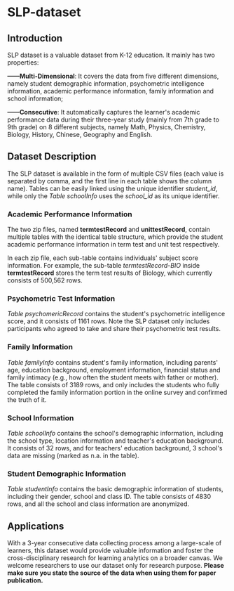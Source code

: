 # SLP-dataset

## Introduction

SLP dataset is a valuable dataset from K-12 education. It mainly has two properties:

**——Multi-Dimensional**: It covers the data from five different dimensions, namely student demographic information, psychometric intelligence information, academic performance information, family information and school information;

**——Consecutive**: It automatically captures the learner's academic performance data during their three-year study (mainly from 7th grade to 9th grade) on 8 different subjects, namely Math, Physics, Chemistry, Biology, History, Chinese, Geography and English.

## Dataset Description

The SLP dataset is available in the form of multiple CSV files (each value is separated by comma, and the first line in each table shows the column name). Tables can be easily linked using the unique identifier *student_id*, while only the *Table schoolInfo* uses the *school_id* as its unique identifier.

### Academic Performance Information
The two zip files, named **termtestRecord** and **unittestRecord**, contain multiple tables with the identical table structure, which provide the student academic performance information in term test and unit test respectively. 

In each zip file, each sub-table contains individuals' subject score information. For example, the sub-table *termtestRecord-BIO* inside **termtestRecord** stores the term test results of Biology, which currently consists of 500,562 rows.

### Psychometric Test Information
*Table psychomericRecord* contains the student's psychometric intelligence score, and it consists of 1161 rows. Note the SLP dataset only includes participants who agreed to take and share their psychometric test results.

### Family Information
*Table familyInfo* contains student's family information, including parents' age, education background, employment information, financial status and family intimacy (e.g., how often the student meets with father or mother). The table consists of 3189 rows, and only includes the students who fully completed the family information portion in the online survey and confirmed the truth of it.

### School Information
*Table schoolInfo* contains the school's demographic information, including the school type, location information and teacher's education background. It consists of 32 rows, and for teachers' education background, 3 school's data are missing (marked as n.a. in the table).

### Student Demographic Information
*Table studentInfo* contains the basic demographic information of students, including their gender, school and class ID. The table consists of 4830 rows, and all the school and class information are anonymized.

## Applications
With a 3-year consecutive data collecting process among a large-scale of learners, this dataset would provide valuable information and foster the cross-disciplinary research for learning analytics on a broader canvas. We welcome researchers to use our dataset only for research purpose. **Please make sure you state the source of the data when using them for paper publication.**
